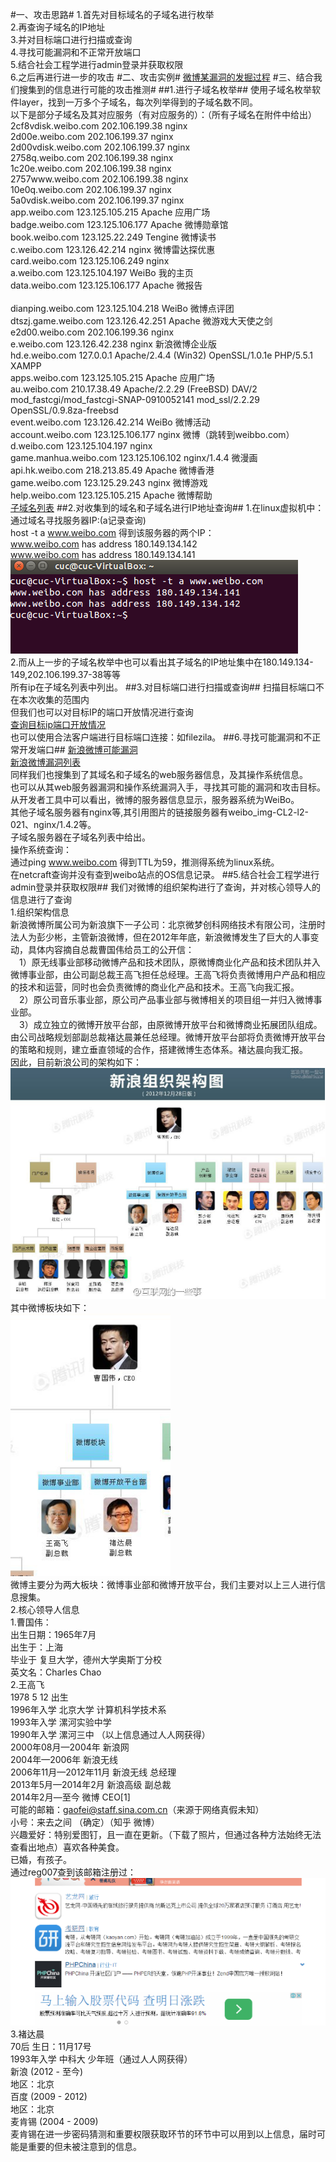 #一、攻击思路#
1.首先对目标域名的子域名进行枚举
</br>2.再查询子域名的IP地址
</br>3.并对目标端口进行扫描或查询
</br>4.寻找可能漏洞和不正常开放端口
</br>5.结合社会工程学进行admin登录并获取权限
</br>6.之后再进行进一步的攻击
#二、攻击实例#
[微博某漏洞的发掘过程](https://github.com/mysomeonelikeyou/ns/blob/patch-1/2015-2/LMY_WXW_WXT/%E5%BE%AE%E5%8D%9A%E6%BC%8F%E6%B4%9E%E5%AE%9E%E4%BE%8B.md)
#三、结合我们搜集到的信息进行可能的攻击推测#
##1.进行子域名枚举##
使用子域名枚举软件layer，找到一万多个子域名，每次列举得到的子域名数不同。
</br>以下是部分子域名及其对应服务（有对应服务的）：（所有子域名在附件中给出）
</br>2cf8vdisk.weibo.com   202.106.199.38   nginx
</br>2d00e.weibo.com   202.106.199.37   nginx
</br>2d00vdisk.weibo.com   202.106.199.37   nginx
</br>2758q.weibo.com   202.106.199.38   nginx
</br>1c20e.weibo.com   202.106.199.38   nginx
</br>2757www.weibo.com   202.106.199.38   nginx
</br>10e0q.weibo.com   202.106.199.37   nginx
</br>5a0vdisk.weibo.com   202.106.199.37   nginx
</br>app.weibo.com   123.125.105.215   Apache          应用广场
</br>badge.weibo.com   123.125.106.177   Apache			微博勋章馆
</br>book.weibo.com   123.125.22.249   Tengine			微博读书
</br>c.weibo.com   123.126.42.214   nginx				微博雷达探优惠
</br>card.weibo.com   123.125.106.249   nginx
</br>a.weibo.com   123.125.104.197   WeiBo            我的主页
</br>data.weibo.com   123.125.106.177   Apache			微报告
</br></br>dianping.weibo.com   123.125.104.218   WeiBo		微博点评团
</br>dtszj.game.weibo.com   123.126.42.251   Apache		微游戏大天使之剑
</br>e2d00.weibo.com   202.106.199.36   nginx
</br>e.weibo.com   123.126.42.238   nginx				新浪微博企业版
</br>hd.e.weibo.com   127.0.0.1   Apache/2.4.4 (Win32) OpenSSL/1.0.1e PHP/5.5.1		XAMPP
</br>apps.weibo.com   123.125.105.215   Apache			应用广场
</br>au.weibo.com   210.17.38.49   Apache/2.2.29 (FreeBSD) DAV/2 mod_fastcgi/mod_fastcgi-SNAP-0910052141 mod_ssl/2.2.29 OpenSSL/0.9.8za-freebsd
</br>event.weibo.com   123.126.42.214   WeiBo			微博活动
</br>account.weibo.com   123.125.106.177   nginx			微博（跳转到weibbo.com）
</br>d.weibo.com   123.125.104.197   nginx
</br>game.manhua.weibo.com   123.125.106.102   nginx/1.4.4	微漫画
</br>api.hk.weibo.com   218.213.85.49   Apache				微博香港
</br>game.weibo.com   123.125.29.243   nginx				微博游戏
</br>help.weibo.com   123.125.105.215   Apache				微博帮助
</br>[子域名列表](https://github.com/mysomeonelikeyou/ns/blob/patch-1/2015-2/lmy-wxw-wxt/%E5%AD%90%E5%9F%9F%E5%90%8D%E5%88%97%E8%A1%A8)
##2.对收集到的域名和子域名进行IP地址查询##
1.在linux虚拟机中：通过域名寻找服务器IP:(a记录查询)
</br>  host -t a www.weibo.com 得到该服务器的两个IP：
</br>www.weibo.com has address 180.149.134.142
</br>www.weibo.com has address 180.149.134.141
</br>![](https://github.com/mysomeonelikeyou/ns/blob/master/%CD%BC%C6%AC2.png)
</br>2.而从上一步的子域名枚举中也可以看出其子域名的IP地址集中在180.149.134-149,202.106.199.37-38等等
</br>所有ip在子域名列表中列出。
##3.对目标端口进行扫描或查询##
扫描目标端口不在本次收集的范围内
</br>但我们也可以对目标IP的端口开放情况进行查询
</br>[查询目标ip端口开放情况](https://github.com/mysomeonelikeyou/ns/blob/patch-1/2015-2/lmy-wxw-wxt/%E5%BC%80%E6%94%BE%E7%AB%AF%E5%8F%A3%E6%9F%A5%E8%AF%A2.png)
</br>也可以使用合法客户端进行目标端口连接：如filezila。
##6.寻找可能漏洞和不正常开发端口##
[新浪微博可能漏洞](https://github.com/mysomeonelikeyou/ns/blob/patch-1/2015-2/lmy-wxw-wxt/%E6%BC%8F%E6%B4%9E%E5%88%97%E8%A1%A8.md)
</br>[新浪微博漏洞列表](https://github.com/mysomeonelikeyou/ns/blob/patch-1/2015-2/lmy-wxw-wxt/%E6%BC%8F%E6%B4%9E%E5%88%97%E8%A1%A8%E6%88%AA%E5%9B%BE.png)
</br>同样我们也搜集到了其域名和子域名的web服务器信息，及其操作系统信息。
</br>也可以从其web服务器漏洞和操作系统漏洞入手，寻找其可能的漏洞和攻击目标。
</br>从开发者工具中可以看出，微博的服务器信息显示，服务器系统为WeiBo。
</br>其他子域名服务器有nginx等,其引用图片的链接服务器有weibo_img-CL2-l2-021、nginx/1.4.2等。
</br>子域名服务器在子域名列表中给出。
</br>操作系统查询：
</br>通过ping www.weibo.com 得到TTL为59，推测得系统为linux系统。
</br>在netcraft查询并没有查到weibo站点的OS信息记录。
##5.结合社会工程学进行admin登录并获取权限##
我们对微博的组织架构进行了查询，并对核心领导人的信息进行了查询
</br>1.组织架构信息
</br>新浪微博所属公司为新浪旗下一子公司：北京微梦创科网络技术有限公司，注册时法人为彭少彬，主管新浪微博，但在2012年年底，新浪微博发生了巨大的人事变动，具体内容摘自总裁曹国伟给员工的公开信：
</br>　1）原无线事业部移动微博产品和技术团队，原微博商业化产品和技术团队并入微博事业部，由公司副总裁王高飞担任总经理。王高飞将负责微博用户产品和相应的技术和运营，同时也会负责微博的商业化产品和技术。王高飞向我汇报。
</br>　2）原公司音乐事业部，原公司产品事业部与微博相关的项目组一并归入微博事业部。
</br>　3）成立独立的微博开放平台部，由原微博开放平台和微博商业拓展团队组成。由公司战略规划部副总裁褚达晨兼任总经理。微博开放平台部将负责微博开放平台的策略和规则，建立垂直领域的合作，搭建微博生态体系。褚达晨向我汇报。
</br>因此，目前新浪公司的架构如下：
</br>![](https://github.com/mysomeonelikeyou/ns/blob/master/%CD%BC%C6%AC5.png)
</br>其中微博板块如下：
</br>![](https://github.com/mysomeonelikeyou/ns/blob/master/%CD%BC%C6%AC6.png)
</br>微博主要分为两大板块：微博事业部和微博开放平台，我们主要对以上三人进行信息搜集。
</br>2.核心领导人信息
</br>1.曹国伟：
</br>出生日期：1965年7月
</br>出生于：上海
</br>毕业于 复旦大学，德州大学奥斯丁分校
</br>英文名：Charles Chao
</br>2.王高飞 
</br>1978 5 12 出生
</br>1996年入学 北京大学 计算机科学技术系
</br>1993年入学 漯河实验中学
</br>1990年入学 漯河三中     （以上信息通过人人网获得）
</br>2000年08月—2004年 新浪网
</br>2004年—2006年 新浪无线
</br>2006年11月—2012年11月 新浪无线 总经理
</br>2013年5月—2014年2月 新浪高级 副总裁
</br>2014年2月—至今 微博 CEO[1]
</br>可能的邮箱：gaofei@staff.sina.com.cn（来源于网络真假未知）
</br>小号：来去之间 （确定）（知乎 微博）
</br>兴趣爱好：特别爱图钉，且一直在更新。（下载了照片，但通过各种方法始终无法查看出地点）喜欢各种美食。
</br>已婚，有孩子。
</br>通过reg007查到该邮箱注册过：
</br>![](https://github.com/mysomeonelikeyou/ns/blob/master/%CD%BC%C6%AC7.png)
</br>3.褚达晨 
</br>70后 生日：11月17号
</br>1993年入学 中科大 少年班（通过人人网获得）
</br>新浪 (2012 - 至今) 
</br>地区：北京
</br>百度 (2009 - 2012) 
</br>地区：北京
</br>麦肯锡 (2004 - 2009)
</br>麦肯锡在进一步密码猜测和重要权限获取环节的环节中可以用到以上信息，届时可能是重要的但未被注意到的信息。

